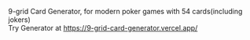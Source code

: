 9-grid Card Generator, for modern poker games with 54 cards(including jokers)  
Try Generator at https://9-grid-card-generator.vercel.app/
